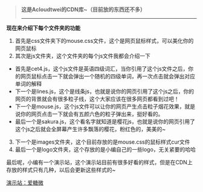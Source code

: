 > **这是Acloudtwei的CDN库~（目前放的东西还不多）**
> 
> ***

**现在来介绍下每个文件夹的功能**

1. 首先是css文件夹下的mouse.css文件，这个是网页鼠标样式，可以美化你的网页鼠标
2. 其次是js文件夹，这个文件夹的每个js文件我都会介绍一下

- 首先是cet4.js，这个js文件是英语四级词汇，当你引用了这个js文件之后，你的网页鼠标点击一下就会弹出一个随机的四级单词，再一次点击就会弹出对应单词的解释
- 下一个是lines.js，这个是线条js，也就是说你的网页引用了这个js之后，你的网页的背景就会有很多粒子线，这个大家应该在很多网页都看到过吧！
- 下一个是mouse.js，这个js文件可以让你的网页产生点击粒子烟花效果，就是说你的网页点击一下就会有五颜六色的粒子弹出来，挺好看的。
- 最后一个是sakura.js，这个看名字就知道是樱花js，也就是说你的网页引用了这个js之后就会全屏幕产生许多飘落的樱花，粉红色的，美美的~

3. 下一个是images文件夹，这个目前存放的是mouse.css的鼠标样式cur文件
4. 最后一个是logo文件夹，这个存放的是小编自己的一些logo，无关紧要的哈哈

最后呢，小编有一个演示站，这个演示站目前有很多好看的样式，但是在CDN上存放的样式只有几种，以后会更新这些样式的~

[演示站：爱糖微](https://www.aitwei.cn/)
